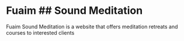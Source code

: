 # Fuaim ## Sound Meditation
Fuaim Sound Meditation is a website that offers meditation retreats and courses to interested clients